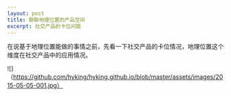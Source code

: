 ```yaml
---
layout: post
title: 聊聊地理位置的产品空间
excerpt: 社交产品的卡位问题
---
```


在说基于地理位置能做的事情之前，先看一下社交产品的卡位情况，地理位置这个维度在社交产品中的应用情况。

![]（https://github.com/hyking/hyking.github.io/blob/master/assets/images/2015-05-05-001.jpg）




